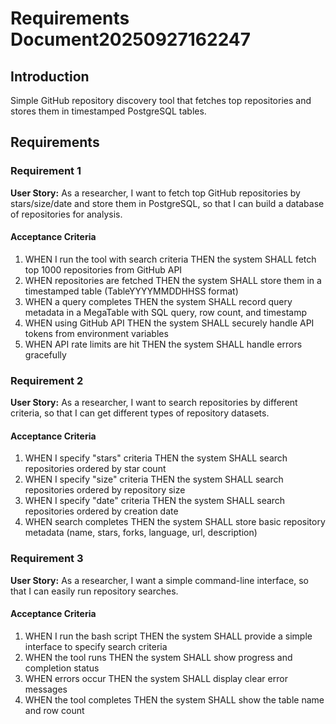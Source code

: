 # Requirements Document20250927162247

## Introduction

Simple GitHub repository discovery tool that fetches top repositories and stores them in timestamped PostgreSQL tables.

## Requirements

### Requirement 1

**User Story:** As a researcher, I want to fetch top GitHub repositories by stars/size/date and store them in PostgreSQL, so that I can build a database of repositories for analysis.

#### Acceptance Criteria

1. WHEN I run the tool with search criteria THEN the system SHALL fetch top 1000 repositories from GitHub API
2. WHEN repositories are fetched THEN the system SHALL store them in a timestamped table (TableYYYYMMDDHHSS format)
3. WHEN a query completes THEN the system SHALL record query metadata in a MegaTable with SQL query, row count, and timestamp
4. WHEN using GitHub API THEN the system SHALL securely handle API tokens from environment variables
5. WHEN API rate limits are hit THEN the system SHALL handle errors gracefully

### Requirement 2

**User Story:** As a researcher, I want to search repositories by different criteria, so that I can get different types of repository datasets.

#### Acceptance Criteria

1. WHEN I specify "stars" criteria THEN the system SHALL search repositories ordered by star count
2. WHEN I specify "size" criteria THEN the system SHALL search repositories ordered by repository size
3. WHEN I specify "date" criteria THEN the system SHALL search repositories ordered by creation date
4. WHEN search completes THEN the system SHALL store basic repository metadata (name, stars, forks, language, url, description)

### Requirement 3

**User Story:** As a researcher, I want a simple command-line interface, so that I can easily run repository searches.

#### Acceptance Criteria

1. WHEN I run the bash script THEN the system SHALL provide a simple interface to specify search criteria
2. WHEN the tool runs THEN the system SHALL show progress and completion status
3. WHEN errors occur THEN the system SHALL display clear error messages
4. WHEN the tool completes THEN the system SHALL show the table name and row count